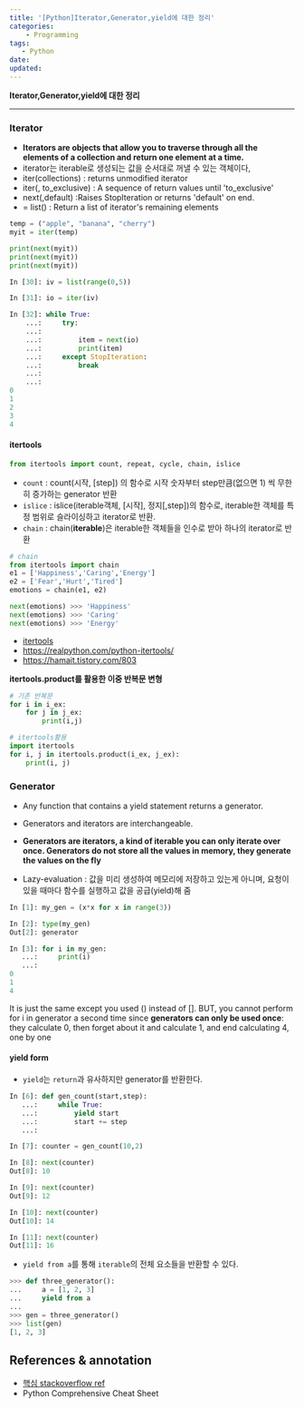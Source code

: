 ```yaml
---
title: '[Python]Iterator,Generator,yield에 대한 정리'
categories:
    - Programming
tags:
   - Python
date:
updated:
---
```


<!--

<center>Kaggle Customer Score Dataset</center>

- Machine Learning
- Statistics , Math
- Data Engineering
- Programming
- EDA & Visualization
- Preprocessing


#신경망이란 무엇인가?

https://www.youtube.com/watch?v=aircAruvnKk


#참고

https://cinema4dr12.tistory.com/1016?category=515283

https://www.kdnuggets.com/2021/07/top-python-data-science-interview-questions.html
-->

**Iterator,Generator,yield에 대한 정리**

---

### Iterator

- **Iterators are objects that allow you to traverse through all the elements of a collection and return one element at a time.**
- iterator는 iterable로 생성되는 값을 순서대로 꺼낼 수 있는 객체이다,
- iter(collections) : returns unmodified iterator
- iter(<function>, to_exclusive) : A sequence of return values until 'to_exclusive'
- next(<iter>,default) :Raises StopIteration or returns 'default' on end.
- <list> = list(<iter>) : Return a list of iterator's remaining elements

```python
temp = ("apple", "banana", "cherry")
myit = iter(temp)

print(next(myit))
print(next(myit))
print(next(myit))

```

```python
In [30]: iv = list(range(0,5))

In [31]: io = iter(iv)

In [32]: while True:
    ...:     try:
    ...:
    ...:         item = next(io)
    ...:         print(item)
    ...:     except StopIteration:
    ...:         break
    ...:
    ...:
0
1
2
3
4
```

#### itertools


```python
from itertools import count, repeat, cycle, chain, islice
```

- `count` :  count(시작, [step]) 의 함수로 시작 숫자부터 step만큼(없으면 1) 씩 무한히 증가하는 generator 반환
- `islice` : islice(iterable객체, [시작], 정지[,step])의 함수로, iterable한 객체를 특정 범위로 슬라이싱하고 iterator로 반환.
- `chain` : chain(**iterable**)은 iterable한 객체들을 인수로 받아 하나의 iterator로 반환

```python
# chain
from itertools import chain
e1 = ['Happiness','Caring','Energy']
e2 = ['Fear','Hurt','Tired']
emotions = chain(e1, e2)

next(emotions) >>> 'Happiness'
next(emotions) >>> 'Caring'
next(emotions) >>> 'Energy'

```

- [itertools](https://www.geeksforgeeks.org/python-itertools/
)
- https://realpython.com/python-itertools/
- https://hamait.tistory.com/803

**itertools.product를 활용한 이중 반복문 변형**

```python
# 기존 반복문
for i in i_ex:
    for j in j_ex:
        print(i,j)

# itertools활용
import itertools
for i, j in itertools.product(i_ex, j_ex):
    print(i, j)


```

### Generator

- Any function that contains a yield statement returns a generator.
- Generators and iterators are interchangeable.
- **Generators are iterators, a kind of iterable you can only iterate over once. Generators do not store all the values in memory, they generate the values on the fly**

- Lazy-evaluation : 값을 미리 생성하여 메모리에 저장하고 있는게 아니며, 요청이 있을 때마다  함수를 실행하고 값을 공급(yield)해 줌

```python
In [1]: my_gen = (x*x for x in range(3))

In [2]: type(my_gen)
Out[2]: generator

In [3]: for i in my_gen:
   ...:     print(i)
   ...:
0
1
4

```
It is just the same except you used () instead of []. BUT, you cannot perform for i in generator a second time since **generators can only be used once**: they calculate 0, then forget about it and calculate 1, and end calculating 4, one by one


#### yield form

- `yield`는 `return`과 유사하지만 generator를 반환한다.

```python
In [6]: def gen_count(start,step):
   ...:     while True:
   ...:         yield start
   ...:         start += step
   ...:

In [7]: counter = gen_count(10,2)

In [8]: next(counter)
Out[8]: 10

In [9]: next(counter)
Out[9]: 12

In [10]: next(counter)
Out[10]: 14

In [11]: next(counter)
Out[11]: 16
```

- `yield from a`를 통해 `iterable`의 전체 요소들을 반환할 수 있다.

```python
>>> def three_generator():
...     a = [1, 2, 3]
...     yield from a
... 
>>> gen = three_generator()
>>> list(gen)
[1, 2, 3]
```

**References & annotation**
---

- [핵심 stackoverflow ref](https://stackoverflow.com/questions/231767/what-does-the-yield-keyword-do)
- Python Comprehensive Cheat Sheet